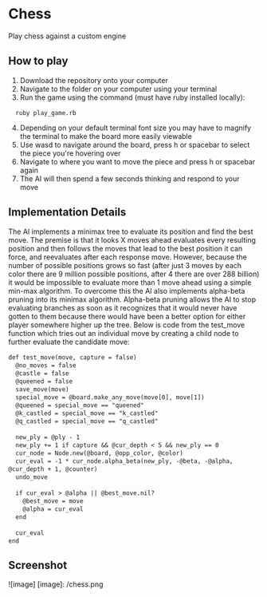 # Chess

Play chess against a custom engine

## How to play

1. Download the repository onto your computer
2. Navigate to the folder on your computer using your terminal
3. Run the game using the command (must have ruby installed locally):
```
  ruby play_game.rb
```
4. Depending on your default terminal font size you may have to magnify the terminal to make the board more easily viewable
5. Use wasd to navigate around the board, press h or spacebar to select the piece you're hovering over
6. Navigate to where you want to move the piece and press h or spacebar again
7. The AI will then spend a few seconds thinking and respond to your move

## Implementation Details

The AI implements a minimax tree to evaluate its position and find the best move. The premise is that it looks X moves ahead evaluates every resulting position and then follows the moves that lead to the best position it can force, and reevaluates after each response move.  However, because the number of possible positions grows so fast (after just 3 moves by each color there are 9 million possible positions, after 4 there are over 288 billion) it would be impossible to evaluate more than 1 move ahead using a simple min-max algorithm. To overcome this the AI also implements alpha-beta pruning into its minimax algorithm. Alpha-beta pruning allows the AI to stop evaluating branches as soon as it recognizes that it would never have gotten to them because there would have been a better option for either player somewhere higher up the tree. Below is code from the test_move function which tries out an individual move by creating a child node to further evaluate the candidate move:

```
def test_move(move, capture = false)
  @no_moves = false
  @castle = false
  @queened = false
  save_move(move)
  special_move = @board.make_any_move(move[0], move[1])
  @queened = special_move == "queened"
  @k_castled = special_move == "k_castled"
  @q_castled = special_move == "q_castled"

  new_ply = @ply - 1
  new_ply += 1 if capture && @cur_depth < 5 && new_ply == 0
  cur_node = Node.new(@board, @opp_color, @color)
  cur_eval = -1 * cur_node.alpha_beta(new_ply, -@beta, -@alpha, @cur_depth + 1, @counter)
  undo_move

  if cur_eval > @alpha || @best_move.nil?
    @best_move = move
    @alpha = cur_eval
  end

  cur_eval
end
```

## Screenshot

![image]
[image]: /chess.png
